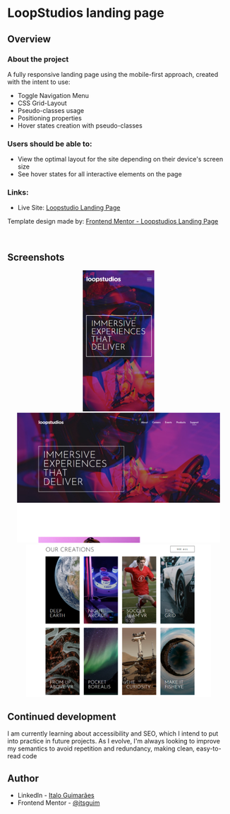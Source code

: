 # LoopStudios landing page

## Overview

### About the project

A fully responsive landing page using the mobile-first approach, created with the intent to use:

- Toggle Navigation Menu
- CSS Grid-Layout
- Pseudo-classes usage
- Positioning properties
- Hover states creation with pseudo-classes

### Users should be able to:

- View the optimal layout for the site depending on their device's screen size
- See hover states for all interactive elements on the page

### Links:

- Live Site: [Loopstudio Landing Page](https://loopstpage.netlify.app)

Template design made by: [Frontend Mentor - Loopstudios Landing Page](https://www.frontendmentor.io/challenges/loopstudios-landing-page-N88J5Onjw)

<br>

## Screenshots

<div align="center">
  <img height="320" src="assets/screenshots/screen1mobile.png"/>
  <img width="460" src="assets/screenshots/screen1.png"/>
  <img width="420" src="assets/screenshots/screen3.png">
</div>

## Continued development

I am currently learning about accessibility and SEO, which I intend to put into practice in future projects. As I evolve, I'm always looking to improve my semantics to avoid repetition and redundancy, making clean, easy-to-read code

## Author

- LinkedIn - [Italo Guimarães](https://www.linkedin.com/in/italo-guimaraes13/)
- Frontend Mentor - [@itsguim](https://www.frontendmentor.io/profile/itsguim)
